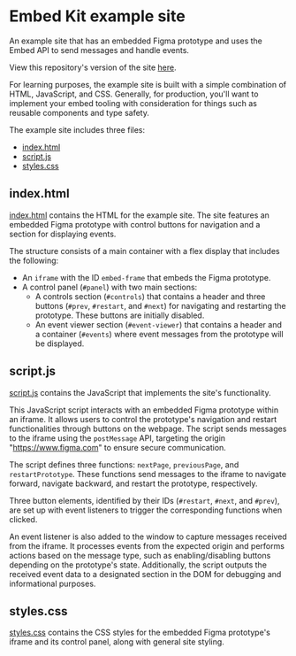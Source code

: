 # Embed Kit example site

An example site that has an embedded Figma prototype and uses the Embed API to send messages and handle events.

View this repository's version of the site [here](https://fictional-disco-6k97273.pages.github.io/).

For learning purposes, the example site is built with a simple combination of HTML, JavaScript, and CSS. Generally, for production, you'll want to implement your embed tooling with consideration for things such as reusable components and type safety.

The example site includes three files:

* [index.html](#indexhtml)
* [script.js](#scriptjs)
* [styles.css](#stylescss)

## index.html

[index.html](index.html) contains the HTML for the example site. The site features an embedded Figma prototype with control buttons for navigation and a section for displaying events.

The structure consists of a main container with a flex display that includes the following:
- An `iframe` with the ID `embed-frame` that embeds the Figma prototype.
- A control panel (`#panel`) with two main sections:
  - A controls section (`#controls`) that contains a header and three buttons (`#prev`, `#restart`, and `#next`) for navigating and restarting the prototype. These buttons are initially disabled.
  - An event viewer section (`#event-viewer`) that contains a header and a container (`#events`) where event messages from the prototype will be displayed.

## script.js

[script.js](script.js) contains the JavaScript that implements the site's functionality.

This JavaScript script interacts with an embedded Figma prototype within an iframe. It allows users to control the prototype's navigation and restart functionalities through buttons on the webpage. The script sends messages to the iframe using the `postMessage` API, targeting the origin "https://www.figma.com" to ensure secure communication.

The script defines three functions: `nextPage`, `previousPage`, and `restartPrototype`. These functions send messages to the iframe to navigate forward, navigate backward, and restart the prototype, respectively.

Three button elements, identified by their IDs (`#restart`, `#next`, and `#prev`), are set up with event listeners to trigger the corresponding functions when clicked.

An event listener is also added to the window to capture messages received from the iframe. It processes events from the expected origin and performs actions based on the message type, such as enabling/disabling buttons depending on the prototype's state. Additionally, the script outputs the received event data to a designated section in the DOM for debugging and informational purposes.

## styles.css

[styles.css](styles.css) contains the CSS styles for the embedded Figma prototype's iframe and its control panel, along with general site styling.
